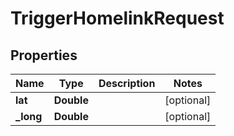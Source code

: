 
# TriggerHomelinkRequest

## Properties
Name | Type | Description | Notes
------------ | ------------- | ------------- | -------------
**lat** | **Double** |  |  [optional]
**_long** | **Double** |  |  [optional]




